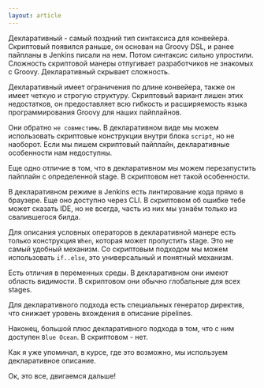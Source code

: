 ```yaml
---
layout: article
---
```

Декларативный - самый поздний тип синтаксиса для конвейера. Скриптовый появился раньше, он основан на Groovy DSL, и ранее пайпланы в Jenkins писали на нем. Потом синтаксис сильно упростили. Сложность скриптовой манеры отпугивает разработчиков не знакомых с Groovy. Декларативный скрывает сложность.

Декларативный имеет ограничения по длине конвейера, также он имеет четкую и строгую структуру. Скриптовый вариант лишен этих недостатков, он предоставляет всю гибкость и расширяемость языка программирования Groovy для наших пайплайнов.

Они обратно `не совместимы`. В декларативном виде мы можем использовать скриптовые конструкции внутри блока `script`, но не наоборот. Если мы пишем скриптовый пайплайн, декларативные особенности нам недоступны.

Еще одно отличие в том, что в декларативном мы можем перезапустить пайплайн с определенной stage. В скриптовом нет такой особенности.

В декларативном режиме в Jenkins есть линтирование кода прямо в браузере. Еще оно доступно через CLI. В скриптовом об ошибке тебе может сказать IDE, но не всегда, часть из них мы узнаём только из свалившегося билда.

Для описания условных операторов в декларативной манере есть только конструкция `When`, которая может пропустить stage. Это не самый удобный механизм. Со скриптовым подходом мы можем использовать `if..else`, это универсальный и понятный механизм.

Есть отличия в переменных среды. В декларативном они имеют область видимости. В скриптовом они обычно глобальные для всех stages.

Для декларативного подхода есть специальных генератор директив, что снижает уровень вхождения в описание pipelines.

Наконец, большой плюс декларативного подхода в том, что с ним доступен `Blue Ocean`. В скриптовом - нет.

Как я уже упоминал, в курсе, где это возможно, мы используем декларативное описание.

Ок, это все, двигаемся дальше!
